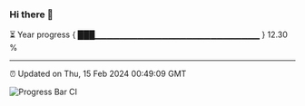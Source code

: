 ### Hi there 👋

⏳ Year progress { ███▁▁▁▁▁▁▁▁▁▁▁▁▁▁▁▁▁▁▁▁▁▁▁▁▁▁▁ } 12.30 %

---

⏰ Updated on Thu, 15 Feb 2024 00:49:09 GMT

![Progress Bar CI](https://github.com/liununu/liununu/workflows/Progress%20Bar%20CI/badge.svg)
